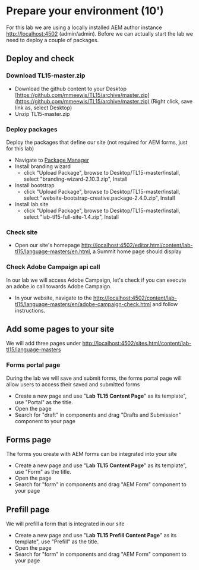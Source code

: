 # Prepare your environment (10')

For this lab we are using a locally installed AEM author instance [http://localhost:4502](http://localhost:4502) (admin/admin). Before we can actually start the lab we need to deploy a couple of packages.

## Deploy and check

### Download TL15-master.zip

* Download the github content to your Desktop [https://github.com/mmeewis/TL15/archive/master.zip](https://github.com/mmeewis/TL15/archive/master.zip) (Right click, save link as, select Desktop)
* Unzip TL15-master.zip

### Deploy packages

Deploy the packages that define our site (not required for AEM forms, just for this lab)

* Navigate to [Package Manager](http://localhost:4502/crx/packmgr/index.jsp)
* Install branding wizard
     * click "Upload Package", browse to Desktop/TL15-master/install, select "branding-wizard-2.10.3.zip", Install
* Install bootstrap
     * click "Upload Package", browse to Desktop/TL15-master/install, select "website-bootstrap-creative.package-2.4.0.zip", Install
* Install lab site
     * click "Upload Package", browse to Desktop/TL15-master/install, select "lab-tl15-full-site-1.4.zip", Install

### Check site

* Open our site's homepage [http://localhost:4502/editor.html/content/lab-tl15/language-masters/en.html](http://localhost:4502/editor.html/content/lab-tl15/language-masters/en.html), a Summit home page should display

### Check Adobe Campaign api call

In our lab we will access Adobe Campaign, let's check if you can execute an adobe.io call towards Adobe Campaign.

* In your website, navigate to the [http://localhost:4502/content/lab-tl15/language-masters/en/adobe-campaign-check.html](http://localhost:4502/content/lab-tl15/language-masters/en/adobe-campaign-check.html) and follow instructions.

## Add some pages to your site

We will add three pages under [http://localhost:4502/sites.html/content/lab-tl15/language-masters](http://localhost:4502/sites.html/content/lab-tl15/language-masters)

### Forms portal page

During the lab we will save and submit forms, the forms portal page will allow users to access their saved and submitted forms

* Create a new page and use "**Lab TL15 Content Page**" as its template", use "Portal" as the title.
* Open the page
* Search for "draft" in components and drag "Drafts and Submission" component to your page

## Forms page

The forms you create with AEM forms can be integrated into your site

* Create a new page and use "**Lab TL15 Content Page**" as its template", use "Form" as the title.
* Open the page
* Search for "form" in components and drag "AEM Form" component to your page

## Prefill page

We will prefill a form that is integrated in our site

* Create a new page and use "**Lab TL15 Prefill Content Page**" as its template", use "Prefill" as the title.
* Open the page
* Search for "form" in components and drag "AEM Form" component to your page

